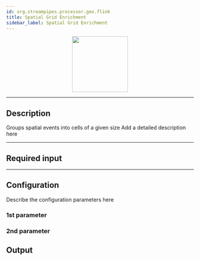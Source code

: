 ```yaml
---
id: org.streampipes.processor.geo.flink
title: Spatial Grid Enrichment
sidebar_label: Spatial Grid Enrichment
---
```




<p align="center"> 
    <img src="/docs/img/pipeline-elements/org.streampipes.processor.geo.flink/icon.png" width="150px;" class="pe-image-documentation"/>
</p>

***

## Description

Groups spatial events into cells of a given size
Add a detailed description here

***

## Required input


***

## Configuration

Describe the configuration parameters here

### 1st parameter


### 2nd parameter

## Output